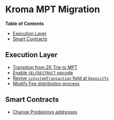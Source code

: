 # Kroma MPT Migration

<!-- START doctoc generated TOC please keep comment here to allow auto update -->
<!-- DON'T EDIT THIS SECTION, INSTEAD RE-RUN doctoc TO UPDATE -->
**Table of Contents**

- [Execution Layer](#execution-layer)
- [Smart Contracts](#smart-contracts)

<!-- END doctoc generated TOC please keep comment here to allow auto update -->

## Execution Layer

- [Transition from ZK Trie to MPT](./exec-engine.md#transition-from-zk-trie-to-mpt)
- [Enable `SELFDESTRUCT` opcode](./exec-engine.md#selfdestruct-opcode)
- [Revive `isSystemTransaction` field at `DepositTx`](./exec-engine.md#issystemtransaction-boolean)
- [Modify Fee distribution process](./exec-engine.md#fee-distribution-process)

## Smart Contracts

- [Change Predeploys addresses](./predeploys.md)
